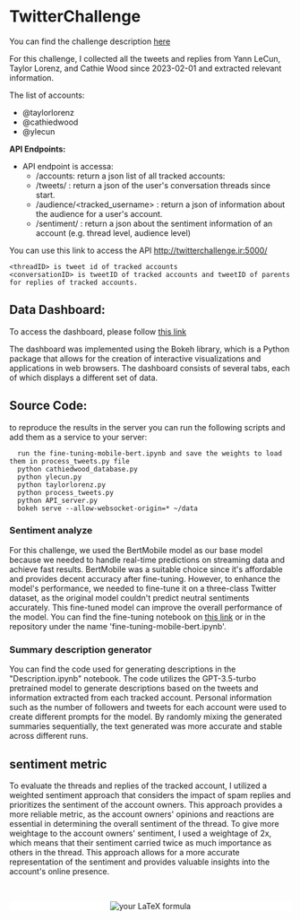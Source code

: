 # TwitterChallenge
You can find the challenge description [here](https://equatorial-sternum-35b.notion.site/Twitter-Watch-052f5ae4fd1d440ba7a590af040065e4)

For this challenge, I collected all the tweets and replies from Yann LeCun, Taylor Lorenz, and Cathie Wood since 2023-02-01 and extracted relevant information.

The list of accounts:
- @taylorlorenz
- @cathiedwood
- @ylecun

**API Endpoints:**
- API endpoint is accessa:
    - /accounts: return a json list of all tracked accounts:
    - /tweets/<conversationID> : return a json of the user's conversation threads since start.
    - /audience/<tracked_username> : return a json of information about the audience for a user's account.
    - /sentiment/<threadID> : return a json about the sentiment information of an account (e.g. thread level, audience level)
    
You can use this link to access the API http://twitterchallenge.ir:5000/
```
<threadID> is tweet id of tracked accounts 
<conversationID> is tweetID of tracked accounts and tweetID of parents for replies of tracked accounts.
```
  
## Data Dashboard:
To access the dashboard, please follow [this link](http://twitterchallenge.ir:5006/Data)
    
The dashboard was implemented using the Bokeh library, which is a Python package that allows for the creation of interactive visualizations and applications in web browsers. The dashboard consists of several tabs, each of which displays a different set of data.



    
## Source Code:  
  to reproduce the results in the server you can run the following scripts and add them as a service to your server:
```
  run the fine-tuning-mobile-bert.ipynb and save the weights to load them in process_tweets.py file 
  python cathiedwood_database.py 
  python ylecun.py 
  python taylorlorenz.py 
  python process_tweets.py 
  python API_server.py 
  bokeh serve --allow-websocket-origin=* ~/data
```
  ### Sentiment analyze
 For this challenge, we used the BertMobile model as our base model because we needed to handle real-time predictions on streaming data and achieve fast results. BertMobile was a suitable choice since it's affordable and provides decent accuracy after fine-tuning. However, to enhance the model's performance, we needed to fine-tune it on a three-class Twitter dataset, as the original model couldn't predict neutral sentiments accurately. This fine-tuned model can improve the overall performance of the model. You can find the fine-tuning notebook on [this link](https://www.kaggle.com/code/sharifi76/fine-tuning-mobile-bert) or in the repository under the name 'fine-tuning-mobile-bert.ipynb'.
  ### Summary description generator 
You can find the code used for generating descriptions in the "Description.ipynb" notebook. The code utilizes the GPT-3.5-turbo pretrained model to generate descriptions based on the tweets and information extracted from each tracked account. Personal information such as the number of followers and tweets for each account were used to create different prompts for the model. By randomly mixing the generated summaries sequentially, the text generated was more accurate and stable across different runs.
## sentiment metric
To evaluate the threads and replies of the tracked account, I utilized a weighted sentiment approach that considers the impact of spam replies and prioritizes the sentiment of the account owners. This approach provides a more reliable metric, as the account owners' opinions and reactions are essential in determining the overall sentiment of the thread. To give more weightage to the account owners' sentiment, I used a weightage of 2x, which means that their sentiment carried twice as much importance as others in the thread. This approach allows for a more accurate representation of the sentiment and provides valuable insights into the account's online presence.
    
  <br>
<p align="center" style="background-color:white">
  <img src="https://latex.codecogs.com/gif.latex?%5Cbg_white%20%5Clarge%20%5Cbegin%7Baligned%7D%20%26%20%5Cfrac%7B%5Csum_%7B%5Cmathrm%7Bi%7D%3D1%7D%5Em%5Cleft%28%5Cmathrm%7Bx%7D_%7B%5Cmathrm%7Bi%7D%7D%20*%20%5Cfrac%7B%5Cmathrm%7Bw%7D_%7B%5Cmathrm%7Bi%7D%7D%7D%7B%5Cmathrm%7Bw%7D_%7B%5Ctext%20%7Bowner%20%7D%7D&plus;%5Csum_%7Bi%3D1%7D%5E%7B%5Cmathrm%7Bm%7D%7D%20w_i%7D%5Cright%29&plus;2%5Cleft%28x_%7B%5Ctext%20%7Bowner%20%7D%7D%20*%20%5Cfrac%7Bw_%7B%5Ctext%20%7Bowner%20%7D%7D%7D%7B%5Cmathrm%7Bw%7D_%7B%5Ctext%20%7Bowner%20%7D%7D&plus;%5Csum_%7Bi%3D1%7D%5E%7B%5Cmathrm%7Bm%7D%7D%20w_i%7D%5Cright%29%7D%7B3%7D%20%5C%5C%20%26%20x_%7B%5Ctext%20%7Bowner%20%7D%7D%3A%20%5Ctext%20%7B%20sentiment%20score%20of%20tweet%20owner%20%7D%20%5C%5C%20%26%20%5Cmathrm%7Bx%7D_%7B%5Cmathrm%7Bi%7D%7D%20%5Ctext%20%7B%20%3A%20sentiment%20score%20of%20replies%20of%20a%20tweet%20%7D%20%5C%5C%20%26%20%5Cmathrm%7Bw%7D_%7B%5Cmathrm%7Bi%7D%7D%20%5Ctext%20%7B%20%3A%20number%20of%20replier%20followers%20%7D%20%5C%5C%20%26%20w_%7B%5Ctext%20%7Bowner%20%7D%7D%3A%20%5Ctext%20%7B%20number%20of%20owner%20of%20the%20tweet%20followers%20%7D%20%5C%5C%20%26%20%5Cmathrm%7Bm%7D%20%5Ctext%20%7B%20%3A%20number%20of%20replies%20to%20a%20thread%20%7D%20%5C%5C%20%26%20%5Cend%7Baligned%7D" title="your LaTeX formula" />
</p>
  

  
